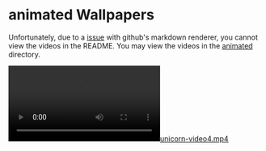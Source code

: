 # animated Wallpapers

Unfortunately, due to a [issue](https://github.com/orgs/community/discussions/133813) with github's markdown renderer,
you cannot view the videos in the README. You may view the videos in the [animated](./animated) directory.

[![unicorn-video4.mp4](./unicorn-video4.mp4)](./unicorn-video4.mp4)

